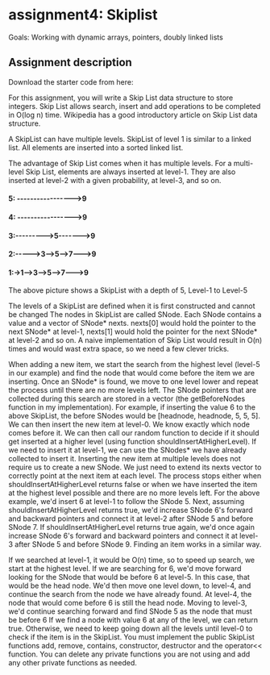 # assignment4: Skiplist

Goals: Working with dynamic arrays, pointers, doubly linked lists

## Assignment description

Download the starter code from here:

For this assignment, you will write a Skip List data structure to store integers. Skip List allows search, insert and add operations to be completed in O(log n) time. Wikipedia has a good introductory article on Skip List data structure.

A SkipList can have multiple levels. SkipList of level 1 is similar to a linked list. All elements are inserted into a sorted linked list.

The advantage of Skip List comes when it has multiple levels. For a multi-level Skip List, elements are always inserted at level-1. They are also inserted at level-2 with a given probability, at level-3, and so on.

#### 5: ----------------->9
#### 4: ----------------->9
#### 3:--------->5------->9
#### 2:----->3-->5-->7--->9
#### 1:->1-->3-->5-->7--->9

The above picture shows a SkipList with a depth of 5, Level-1 to Level-5

The levels of a SkipList are defined when it is first constructed and cannot be changed
The nodes in SkipList are called SNode. Each SNode contains a value and a vector of SNode* nexts. nexts[0] would hold the pointer to the next SNode* at level-1, nexts[1] would hold the pointer for the next SNode* at level-2 and so on.
A naive implementation of Skip List would result in O(n) times and would wast extra space, so we need a few clever tricks.

When adding a new item, we start the search from the highest level (level-5 in our example) and find the node that would come before the item we are inserting. Once an SNode* is found, we move to one level lower and repeat the process until there are no more levels left. The SNode pointers that are collected during this search are  stored in a vector (the getBeforeNodes function in my implementation). For example, if inserting the value 6 to the above SkipList, the before SNodes would be [headnode, headnode, 5, 5, 5]. 
We can then insert the new item at level-0. We know exactly which node comes before it.
We can then call our random function to decide if it should get inserted at a higher level (using function shouldInsertAtHigherLevel). If we need to insert it at level-1, we can use the SNodes* we have already collected to insert it.
Inserting the new item at multiple levels does not require us to create a new SNode. We just need to extend its nexts vector to correctly point at the next item at each level.
The process stops either when shouldInsertAtHigherLevel returns false or when we have inserted the item at the highest level possible and there are no more levels left.
For the above example, we'd insert 6 at level-1 to follow the SNode 5. Next, assuming shouldInsertAtHigherLevel returns true, we'd increase SNode 6's forward and backward pointers and connect it at level-2 after SNode 5 and before SNode 7. If shouldInsertAtHigherLevel returns true again, we'd once again increase SNode 6's forward and backward pointers and connect it at level-3 after SNode 5 and before SNode 9.
Finding an item works in a similar way.

If we searched at level-1, it would be O(n) time, so to speed up search, we start at the highest level.
If we are searching for 6, we'd move forward looking for the SNode that would be before 6 at level-5.  In this case, that would be the head node.
We'd then move one level down, to level-4, and continue the search from the node we have already found. At level-4, the node that would come before 6 is still the head node.
Moving to level-3, we'd continue searching forward and find SNode 5 as the node that must be before 6
If we find a node with value 6 at any of the level, we can return true. Otherwise, we need to keep going down all the levels until level-0 to check if the item is in the SkipList.
You must implement the public SkipList functions add, remove, contains, constructor, destructor and the operator<< function. You can delete any private functions you are not using and add any other private functions as needed.
